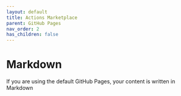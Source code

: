```yaml
---
layout: default
title: Actions Marketplace
parent: GitHub Pages
nav_order: 2
has_children: false
---
```


# Markdown

If you are using the default GitHub Pages, your content is written in Markdown

